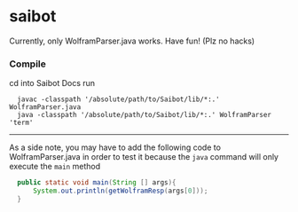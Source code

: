 # saibot
Currently, only WolframParser.java works. Have fun! (Plz no hacks)
### Compile
cd into Saibot Docs
run
```
  javac -classpath '/absolute/path/to/Saibot/lib/*:.' WolframParser.java
  java -classpath '/absolute/path/to/Saibot/lib/*:.' WolframParser 'term'
```
---
As a side note, you may have to add the following code to WolframParser.java in order to test it because the ```java``` command will only execute the ```main``` method
```java
  public static void main(String [] args){
      System.out.println(getWolframResp(args[0]));
  }
```
